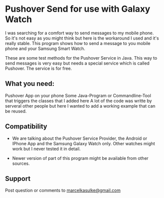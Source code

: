 Pushover Send for use with Galaxy Watch
=======================================
 I was searching for a comfort way to send messages to my mobile phone.
 So it's not easy as you might think but here is the workaround I used and it's really stable.
 This program shows how to send a message to you mobile phone and your Samsung Smart Watch.

 These are some test methods for the Pushover Service in Java.
 This way to send messages is very easy but needs a special service which is called Pushover.
 The service is for free.
 
 What you need:
 -------------
 Pushover App on your phone
 Some Java-Program or Commandline-Tool that triggers the classes that I added here
 A lot of the code was writte by serveral other people but here I wanted to add a working example that can be reused.

Compatibility
-------------
- We are talking about the Pushover Service Provider, the Android or IPhone App and the Samsung Galaxy Watch only.
  Other watches might work but I never tested it in detail.

- Newer version of part of this program might be available from other sources.

Support
-------
Post question or comments to marcelkasulke@gmail.com
